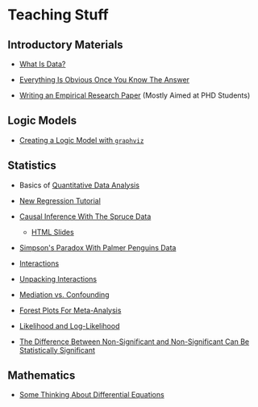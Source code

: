 # Teaching Stuff

## Introductory Materials

* [What Is Data?](./what-is-data/what-is-data.html)

* [Everything Is Obvious Once You Know The Answer](./everything-is-obvious/everything-is-obvious.html)

* [Writing an Empirical Research Paper](./empirical-paper/) (Mostly Aimed at PHD Students)

## Logic Models

* [Creating a Logic Model with `graphviz`](./logic-models/logic-models.html)

## Statistics

* Basics of [Quantitative Data Analysis](./quantitative-data-analysis/quantitative-data-analysis.html)

* [New Regression Tutorial](./new-regression-tutorial/index.html)

* [Causal Inference With The Spruce Data](./spruce/spruce.html) 
    + [HTML Slides](./spruce/spruce-slidy.html)

* [Simpson's Paradox With Palmer Penguins Data](./simpsons-paradox-palmer-penguins/simpsons-paradox-palmer-penguins.html)

* [Interactions](./interactions/interactions.html)

* [Unpacking Interactions](./interactions-unpacking/interactions-unpacking.html)

* [Mediation vs. Confounding](https://github.com/agrogan1/teaching/tree/master/mediation)

* [Forest Plots For Meta-Analysis](./forest-plot/)

* [Likelihood and Log-Likelihood](./likelihood-and-log-likelihood/likelihood-and-log-likelihood.html)

* [The Difference Between Non-Significant and Non-Significant Can Be Statistically Significant](https://github.com/agrogan1/teaching/tree/master/the-difference-between-ns-and-ns-can-be-significant)

## Mathematics

* [Some Thinking About Differential Equations](./differential-equations/differential-equations.html)




